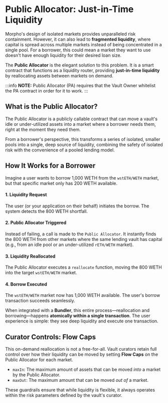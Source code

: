 # Public Allocator: Just-in-Time Liquidity

Morpho's design of isolated markets provides unparalleled risk containment. However, it can also lead to **fragmented liquidity**, where capital is spread across multiple markets instead of being concentrated in a single pool. For a borrower, this could mean a market they want to use doesn't have enough liquidity for their desired loan size.

The **Public Allocator** is the elegant solution to this problem. It is a smart contract that functions as a liquidity router, providing **just-in-time liquidity** by reallocating assets between markets on demand.

:::info
**NOTE:** Public Allocator (PA) requires that the Vault Owner whitelist the PA contract in order for it to work.
:::

## What is the Public Allocator?

The Public Allocator is a publicly callable contract that can move a vault's idle or under-utilized assets into a market where a borrower needs them, right at the moment they need them.

From a borrower's perspective, this transforms a series of isolated, smaller pools into a single, deep source of liquidity, combining the safety of isolated risk with the convenience of a pooled lending model.

## How It Works for a Borrower

Imagine a user wants to borrow 1,000 WETH from the `wstETH/WETH` market, but that specific market only has 200 WETH available.

#### 1. Liquidity Request

The user (or your application on their behalf) initiates the borrow. The system detects the 800 WETH shortfall.

#### 2. Public Allocator Triggered

Instead of failing, a call is made to the `Public Allocator`. It instantly finds the 800 WETH from other markets where the same lending vault has capital (e.g., from an idle pool or an under-utilized `rETH/WETH` market).

#### 3. Liquidity Reallocated

The Public Allocator executes a `reallocate` function, moving the 800 WETH into the target `wstETH/WETH` market.

#### 4. Borrow Executed

The `wstETH/WETH` market now has 1,000 WETH available. The user's borrow transaction succeeds seamlessly.

When integrated with a **Bundler**, this entire process—reallocation and borrowing—happens **atomically within a single transaction**. The user experience is simple: they see deep liquidity and execute one transaction.

## Curator Controls: Flow Caps

This on-demand reallocation is not a free-for-all. Vault curators retain full control over how their liquidity can be moved by setting **Flow Caps** on the Public Allocator for each market.

- `maxIn`: The maximum amount of assets that can be moved _into_ a market by the Public Allocator.
- `maxOut`: The maximum amount that can be moved _out of_ a market.

These guardrails ensure that while liquidity is flexible, it always operates within the risk parameters defined by the vault's curator.
